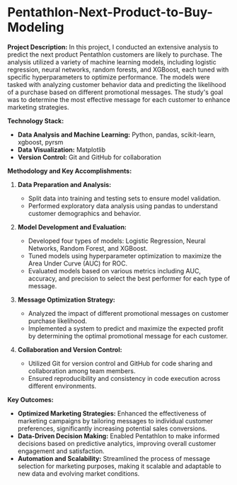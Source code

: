 # Pentathlon-Next-Product-to-Buy-Modeling

**Project Description:**
In this project, I conducted an extensive analysis to predict the next product Pentathlon customers are likely to purchase. The analysis utilized a variety of machine learning models, including logistic regression, neural networks, random forests, and XGBoost, each tuned with specific hyperparameters to optimize performance. The models were tasked with analyzing customer behavior data and predicting the likelihood of a purchase based on different promotional messages. The study's goal was to determine the most effective message for each customer to enhance marketing strategies.

**Technology Stack:**
- **Data Analysis and Machine Learning:** Python, pandas, scikit-learn, xgboost, pyrsm
- **Data Visualization:** Matplotlib
- **Version Control:** Git and GitHub for collaboration

**Methodology and Key Accomplishments:**
1. **Data Preparation and Analysis:**
   - Split data into training and testing sets to ensure model validation.
   - Performed exploratory data analysis using pandas to understand customer demographics and behavior.

2. **Model Development and Evaluation:**
   - Developed four types of models: Logistic Regression, Neural Networks, Random Forest, and XGBoost.
   - Tuned models using hyperparameter optimization to maximize the Area Under Curve (AUC) for ROC.
   - Evaluated models based on various metrics including AUC, accuracy, and precision to select the best performer for each type of message.

3. **Message Optimization Strategy:**
   - Analyzed the impact of different promotional messages on customer purchase likelihood.
   - Implemented a system to predict and maximize the expected profit by determining the optimal promotional message for each customer.

4. **Collaboration and Version Control:**
   - Utilized Git for version control and GitHub for code sharing and collaboration among team members.
   - Ensured reproducibility and consistency in code execution across different environments.

**Key Outcomes:**
- **Optimized Marketing Strategies:** Enhanced the effectiveness of marketing campaigns by tailoring messages to individual customer preferences, significantly increasing potential sales conversions.
- **Data-Driven Decision Making:** Enabled Pentathlon to make informed decisions based on predictive analytics, improving overall customer engagement and satisfaction.
- **Automation and Scalability:** Streamlined the process of message selection for marketing purposes, making it scalable and adaptable to new data and evolving market conditions.
